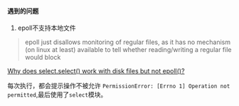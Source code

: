 #### 遇到的问题
1. epoll不支持本地文件
> epoll just disallows monitoring of regular files, as it has no mechanism (on linux at least) available to tell 
whether reading/writing a regular file would block

[Why does select.select() work with disk files but not epoll()?](https://stackoverflow.com/questions/8645721/why-does-select-select-work-with-disk-files-but-not-epoll)

每次执行，都会提示操作不被允许 `PermissionError: [Errno 1] Operation not permitted`,最后使用了`select`模块。



